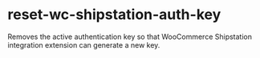 # reset-wc-shipstation-auth-key
Removes the active authentication key so that WooCommerce Shipstation integration extension can generate a new key.
